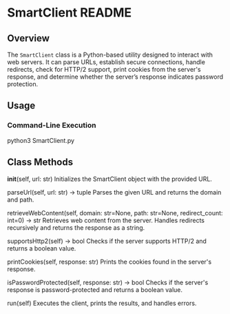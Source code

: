 # SmartClient README

## Overview
The `SmartClient` class is a Python-based utility designed to interact with web servers. It can parse URLs, establish secure connections, handle redirects, check for HTTP/2 support, print cookies from the server's response, and determine whether the server’s response indicates password protection.

## Usage
### Command-Line Execution

python3 SmartClient.py <url>

## Class Methods

__init__(self, url: str)
Initializes the SmartClient object with the provided URL.

parseUrl(self, url: str) -> tuple
Parses the given URL and returns the domain and path.

retrieveWebContent(self, domain: str=None, path: str=None, redirect_count: int=0) -> str
Retrieves web content from the server. Handles redirects recursively and returns the response as a string.

supportsHttp2(self) -> bool
Checks if the server supports HTTP/2 and returns a boolean value.

printCookies(self, response: str)
Prints the cookies found in the server's response.

isPasswordProtected(self, response: str) -> bool
Checks if the server's response is password-protected and returns a boolean value.

run(self)
Executes the client, prints the results, and handles errors.
